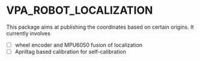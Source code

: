 # VPA_ROBOT_LOCALIZATION
This package aims at publishing the coordinates based on certain origins.
It currently involves
- [ ] wheel encoder and MPU6050 fusion of localization
- [ ] Apriltag based calibration for self-calibration